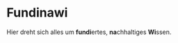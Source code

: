 # Fundinawi

Hier dreht sich alles um **fundi**ertes, **na**chhaltiges **Wi**ssen.

<!---
fundinawi/fundinawi is a ✨ special ✨ repository because its `README.md` (this file) appears on your GitHub profile.
You can click the Preview link to take a look at your changes.
--->
